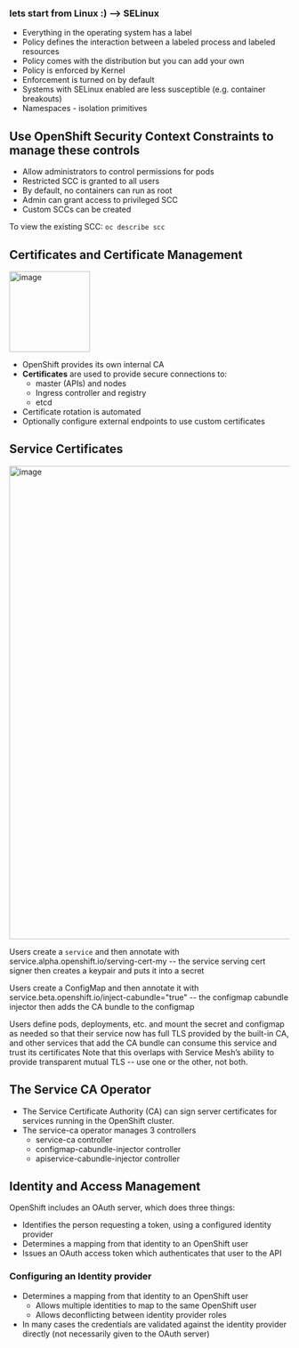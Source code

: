 ### lets start from Linux :) --> SELinux

- Everything in the operating system has a label
- Policy defines the interaction between a labeled process and labeled resources
- Policy comes with the distribution but you can add your own
- Policy is enforced by Kernel
- Enforcement is turned on by default
- Systems with SELinux enabled are less susceptible (e.g. container breakouts)
- Namespaces - isolation primitives

## Use OpenShift Security Context Constraints to manage these controls

- Allow administrators to control permissions for pods
- Restricted SCC is granted to all users
- By default, no containers can run as root
- Admin can grant access to privileged SCC
- Custom SCCs can be created

To view the existing SCC: `oc describe scc`


## Certificates and Certificate Management

<img width="145" alt="image" src="https://user-images.githubusercontent.com/100561043/167843159-885ce328-8426-4880-9064-4fcf90a919d2.png">

- OpenShift provides its own internal CA
- __Certificates__ are used to provide secure connections to:
  - master (APIs) and nodes
  - Ingress controller and registry
  - etcd
- Certificate rotation is automated
- Optionally configure external endpoints to use custom certificates

## Service Certificates

<img width="851" alt="image" src="https://user-images.githubusercontent.com/100561043/167843368-74de0fd0-3453-41c3-82f9-62cee5c5c5b2.png">

Users create a `service` and then annotate with service.alpha.openshift.io/serving-cert-my -- the service serving cert signer then creates a keypair and puts it into a secret

Users create a ConfigMap and then annotate it with service.beta.openshift.io/inject-cabundle="true" -- the configmap cabundle injector then adds the CA bundle to the configmap

Users define pods, deployments, etc. and mount the secret and configmap as needed so that their service now has full TLS provided by the built-in CA, and other services that add the CA bundle can consume this service and trust its certificates
Note that this overlaps with Service Mesh’s ability to provide transparent mutual TLS -- use one or the other, not both.

## The Service CA Operator

- The Service Certificate Authority (CA) can sign server certificates for services running in the OpenShift cluster. 
- The service-ca operator manages 3 controllers
  - service-ca controller
  - configmap-cabundle-injector controller
  - apiservice-cabundle-injector controller
 
 
 ## Identity and Access Management


OpenShift includes an OAuth server, which does three things: 
- Identifies the person requesting a token, using a configured identity provider
- Determines a mapping from that identity to an OpenShift user
- Issues an OAuth access token which authenticates that user to the API 


### Configuring an Identity provider

- Determines a mapping from that identity to an OpenShift user
  - Allows multiple identities to map to the same OpenShift user
  - Allows deconflicting between identity provider roles
- In many cases the credentials are validated against the identity provider directly (not necessarily given to the OAuth server)


 
